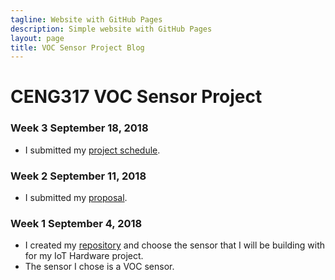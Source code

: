 ```yaml
---
tagline: Website with GitHub Pages
description: Simple website with GitHub Pages
layout: page
title: VOC Sensor Project Blog
---
```


# CENG317 VOC Sensor Project

### Week 3 September 18, 2018
* I submitted my [project schedule]().

### Week 2 September 11, 2018
* I submitted my [proposal](https://github.com/PrincessHernandez/VOC_Sensor/blob/master/documentation/ProposalContentPrincessRev02.xlsx).

### Week 1 September 4, 2018
* I created my [repository](https://github.com/PrincessHernandez/VOC_Sensor) and choose the sensor that I will be building with for my IoT Hardware project.
* The sensor I chose is a VOC sensor.
